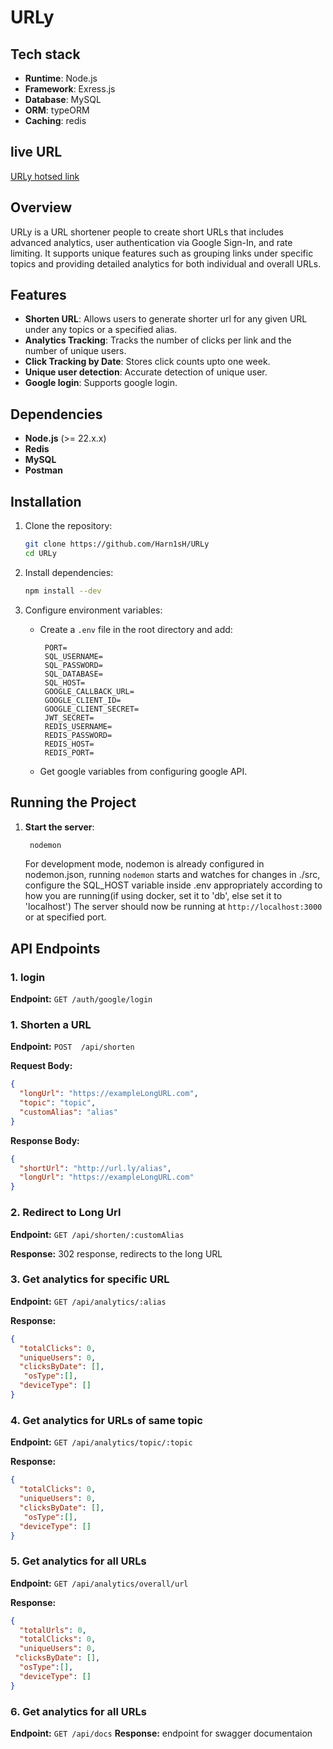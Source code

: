 # URLy
## Tech stack
  - **Runtime**: Node.js
  - **Framework**: Exress.js
  - **Database**: MySQL
  - **ORM**: typeORM
  - **Caching**: redis

## live URL
[URLy hotsed link](https://urly-ovr0.onrender.com/)


## Overview
URLy is a URL shortener people to create short URLs that includes advanced analytics, user authentication via Google Sign-In, and rate limiting. It supports unique features such as grouping links under specific topics and providing detailed analytics for both individual and overall URLs. 

## Features
- **Shorten URL**: Allows users to generate shorter url for any given URL under any topics or a specified alias.
- **Analytics Tracking**: Tracks the number of clicks per link and the number of unique users.
- **Click Tracking by Date**: Stores click counts upto one week.
- **Unique user detection**: Accurate detection of unique user.
- **Google login**: Supports google login.

## Dependencies
- **Node.js** (>= 22.x.x)
- **Redis** 
- **MySQL** 
- **Postman** 

## Installation
1. Clone the repository:
   ```sh
   git clone https://github.com/Harn1sH/URLy
   cd URLy
   ```

2. Install dependencies:
   ```sh
   npm install --dev
   ```

3. Configure environment variables:
   - Create a `.env` file in the root directory and add:
     ```env
      PORT=
      SQL_USERNAME=
      SQL_PASSWORD=
      SQL_DATABASE=
      SQL_HOST=
      GOOGLE_CALLBACK_URL=
      GOOGLE_CLIENT_ID=
      GOOGLE_CLIENT_SECRET=
      JWT_SECRET=
      REDIS_USERNAME=
      REDIS_PASSWORD=
      REDIS_HOST=
      REDIS_PORT=
     ```

    - Get google variables from configuring google API.

## Running the Project
1. **Start the server**:
   ```sh
    nodemon
   ```
   For development mode, nodemon is already configured in nodemon.json, running ```nodemon``` starts and watches for changes in ./src, configure the SQL_HOST variable inside .env appropriately according to how you are running(if using docker, set it to 'db', else set it to 'localhost')
   The server should now be running at `http://localhost:3000` or at specified port.

## API Endpoints

### 1. login
**Endpoint:** `GET /auth/google/login`

### 1. Shorten a URL
**Endpoint:** `POST  /api/shorten`

**Request Body:**
```json
{
  "longUrl": "https://exampleLongURL.com",
  "topic": "topic",
  "customAlias": "alias"
}
```

**Response Body:**
```json
{
  "shortUrl": "http://url.ly/alias",
  "longUrl": "https://exampleLongURL.com"
}
```

### 2. Redirect to Long Url
**Endpoint:** `GET /api/shorten/:customAlias`

**Response:**
302 response, redirects to the long URL


### 3. Get analytics for specific URL
**Endpoint:** `GET /api/analytics/:alias`

**Response:**
```json
{
  "totalClicks": 0,
  "uniqueUsers": 0,
  "clicksByDate": [],
   "osType":[],
  "deviceType": []
}
```

### 4. Get analytics for URLs of same topic
**Endpoint:** `GET /api/analytics/topic/:topic`

**Response:**
```json
{
  "totalClicks": 0,
  "uniqueUsers": 0,
  "clicksByDate": [],
   "osType":[],
  "deviceType": []
}
```

### 5. Get analytics for all URLs
**Endpoint:** `GET /api/analytics/overall/url`

**Response:**
```json
{
  "totalUrls": 0,
  "totalClicks": 0,
  "uniqueUsers": 0,
 "clicksByDate": [],
  "osType":[],
  "deviceType": []
}
```

### 6. Get analytics for all URLs
**Endpoint:** `GET /api/docs`
**Response:**
endpoint for swagger documentaion


